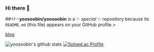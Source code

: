### Hi there 👋

##<!--**yoosoobin/yoosoobin** is a ✨ _special_ ✨ repository because its `README.md` (this file) appears on your GitHub profile.>




<a href='https://ysbstudy.tistory.com/'>blog</a>

![yoosoobin's github stats](https://github-readme-stats.vercel.app/api?username=yoosoobin&show_icons=true)
[![Solved.ac Profile](http://mazassumnida.wtf/api/v2/generate_badge?boj=dbqhrska1)](https://solved.ac/dbqhrska1/)
